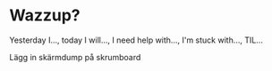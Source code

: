 # Wazzup?

Yesterday I…, today I will…, I need help with…, I'm stuck with…, TIL…

Lägg in skärmdump på skrumboard
